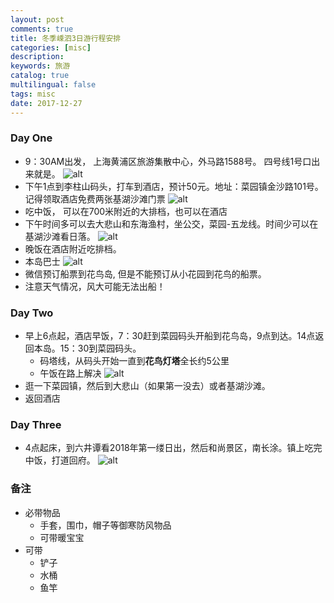 ```yaml
---
layout: post
comments: true
title: 冬季嵊泗3日游行程安排
categories: [misc]
description: 
keywords: 旅游
catalog: true
multilingual: false
tags: misc
date: 2017-12-27
---
```


### Day One
- 9：30AM出发， 上海黄浦区旅游集散中心，外马路1588号。 四号线1号口出来就是。
![alt](../images/tourist_center.png)
- 下午1点到李柱山码头，打车到酒店，预计50元。地址：菜园镇金沙路101号。记得领取酒店免费两张基湖沙滩门票
![alt](../images/hotel.png)
- 吃中饭， 可以在700米附近的大排档，也可以在酒店
- 下午时间多可以去大悲山和东海渔村，坐公交，菜园-五龙线。时间少可以在基湖沙滩看日落。
![alt](../images/dabeishan.png)
- 晚饭在酒店附近吃排档。
- 本岛巴士
![alt](../images/bus.png)
- 微信预订船票到花鸟岛, 但是不能预订从小花园到花鸟的船票。
- 注意天气情况，风大可能无法出船！

### Day Two
- 早上6点起，酒店早饭，7：30赶到菜园码头开船到花鸟岛，9点到达。14点返回本岛。15：30到菜园码头。
  - 码塔线，从码头开始一直到**花鸟灯塔**全长约5公里
  - 午饭在路上解决 
![alt](../images/huaniao.png)
- 逛一下菜园镇，然后到大悲山（如果第一没去）或者基湖沙滩。
- 返回酒店

### Day Three
- 4点起床，到六井谭看2018年第一缕日出，然后和尚景区，南长涂。镇上吃完中饭，打道回府。
![alt](../images/liujingtan.png)

### 备注
- 必带物品
  - 手套，围巾，帽子等御寒防风物品
  - 可带暖宝宝
- 可带
  - 铲子
  - 水桶
  - 鱼竿
  
  